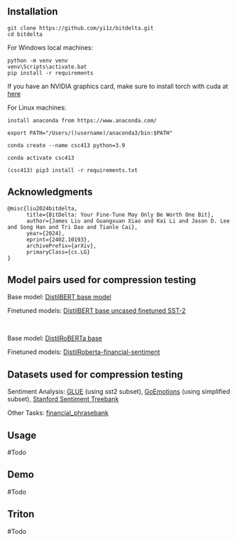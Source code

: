 ## Installation

```
git clone https://github.com/yi1z/bitdelta.git
cd bitdelta
```

For Windows local machines:
```
python -m venv venv
venv\Scripts\activate.bat
pip install -r requirements
```
If you have an NVIDIA graphics card, make sure to install torch with cuda at [here](https://pytorch.org/get-started/locally/)

For Linux machines:
```
install anaconda from https://www.anaconda.com/

export PATH="/Users/()username)/anaconda3/bin:$PATH"

conda create --name csc413 python=3.9

conda activate csc413

(csc413) pip3 install -r requirements.txt
```

## Acknowledgments

```
@misc{liu2024bitdelta,
      title={BitDelta: Your Fine-Tune May Only Be Worth One Bit},
      author={James Liu and Guangxuan Xiao and Kai Li and Jason D. Lee and Song Han and Tri Dao and Tianle Cai},
      year={2024},
      eprint={2402.10193},
      archivePrefix={arXiv},
      primaryClass={cs.LG}
}
```

## Model pairs used for compression testing
Base model: [DistilBERT base model](https://huggingface.co/distilbert/distilbert-base-uncased)

Finetuned models: [DistilBERT base uncased finetuned SST-2](https://huggingface.co/distilbert/distilbert-base-uncased-finetuned-sst-2-english)

<br>

Base model: [DistilRoBERTa base](https://huggingface.co/distilbert/distilroberta-base)

Finetuned models: [DistilRoberta-financial-sentiment](https://huggingface.co/mrm8488/distilroberta-finetuned-financial-news-sentiment-analysis)

## Datasets used for compression testing
Sentiment Analysis: [GLUE](https://huggingface.co/datasets/nyu-mll/glue) (using sst2 subset), [GoEmotions](https://huggingface.co/datasets/go_emotions) (using simplified subset), [Stanford Sentiment Treebank](https://huggingface.co/datasets/stanfordnlp/sst2)

Other Tasks: [financial_phrasebank](https://huggingface.co/datasets/financial_phrasebank)

## Usage

#Todo

## Demo

#Todo

## Triton

#Todo
